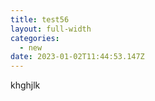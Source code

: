 ```yaml
---
title: test56
layout: full-width
categories:
  - new
date: 2023-01-02T11:44:53.147Z
---
```

k﻿hghjlk